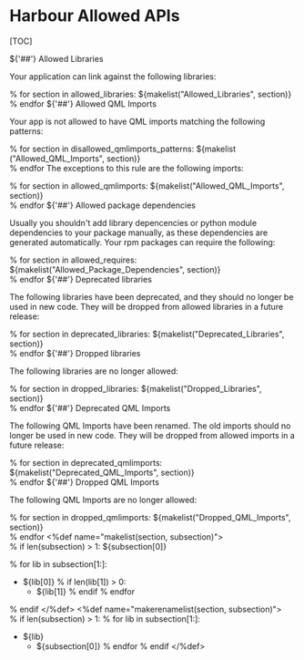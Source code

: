 # Harbour Allowed APIs

[TOC]

${'##'} Allowed Libraries

Your application can link against the following libraries:

% for section in allowed_libraries:
${makelist("Allowed_Libraries", section)}\
% endfor
${'##'} Allowed QML Imports

Your app is not allowed to have QML imports matching the following patterns:

% for section in disallowed_qmlimports_patterns:
${makelist ("Allowed_QML_Imports", section)}\
% endfor
The exceptions to this rule are the following imports:

% for section in allowed_qmlimports:
${makelist("Allowed_QML_Imports", section)}\
% endfor
${'##'} Allowed package dependencies

Usually you shouldn't add library depencencies or python module dependencies to your package manually, as these dependencies are generated automatically. Your rpm packages can require the following:

% for section in allowed_requires:
${makelist("Allowed_Package_Dependencies", section)}\
% endfor
${'##'} Deprecated libraries

The following libraries have been deprecated, and they should no longer be used in new code. They will be dropped from allowed libraries in a future release:

% for section in deprecated_libraries:
${makelist("Deprecated_Libraries", section)}\
% endfor
${'##'} Dropped libraries

The following libraries are no longer allowed:

% for section in dropped_libraries:
${makelist("Dropped_Libraries", section)}\
% endfor
${'##'} Deprecated QML Imports

The following QML Imports have been renamed. The old imports should no longer be used in new code. They will be dropped from allowed imports in a future release:

% for section in deprecated_qmlimports:
${makelist("Deprecated_QML_Imports", section)}\
% endfor
${'##'} Dropped QML Imports

The following QML Imports are no longer allowed:

% for section in dropped_qmlimports:
${makelist("Dropped_QML_Imports", section)}\
% endfor
<%def name="makelist(section, subsection)">\
% if len(subsection) > 1:
${subsection[0]}

% for lib in subsection[1:]:
  - ${lib[0]}
% if len(lib[1]) > 0:
    - ${lib[1]}
% endif
% endfor

% endif
</%def>
<%def name="makerenamelist(section, subsection)">\
% if len(subsection) > 1:
% for lib in subsection[1:]:
  - ${lib}
    - ${subsection[0]}
% endfor
% endif
</%def>
